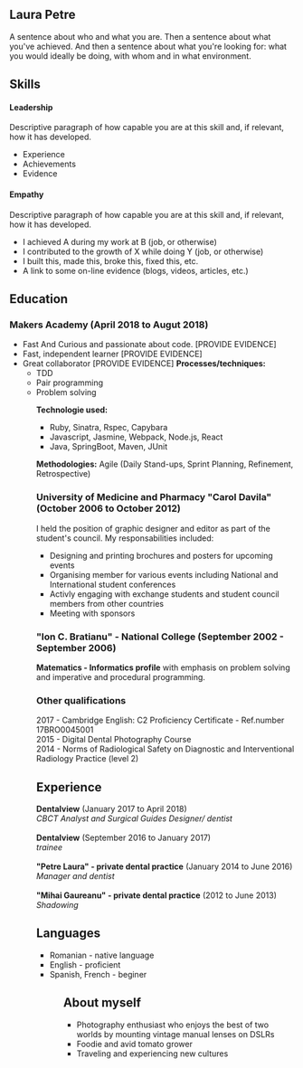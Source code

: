 ## Laura Petre

A sentence about who and what you are. Then a sentence about what you've achieved. And then a sentence about what you're looking for: what you would ideally be doing, with whom and in what environment.

## Skills

#### Leadership

Descriptive paragraph of how capable you are at this skill and, if relevant, how it has developed.

- Experience
- Achievements
- Evidence

#### Empathy

Descriptive paragraph of how capable you are at this skill and, if relevant, how it has developed.

- I achieved A during my work at B (job, or otherwise)
- I contributed to the growth of X while doing Y (job, or otherwise)
- I built this, made this, broke this, fixed this, etc.
- A link to some on-line evidence (blogs, videos, articles, etc.)

## Education

### Makers Academy (April 2018 to Augut 2018)


- Fast And Curious and passionate about code. [PROVIDE EVIDENCE]
- Fast, independent learner [PROVIDE EVIDENCE]
- Great collaborator [PROVIDE EVIDENCE]
**Processes/techniques:**
  <ul>
    <li>TDD</li>
    <li>Pair programming</li>
    <li>Problem solving</li>
  <ul>

**Technologie used:**
  <ul>  
   <li> Ruby, Sinatra, Rspec, Capybara </li>
   <li> Javascript, Jasmine, Webpack, Node.js, React </li>
   <li> Java, SpringBoot, Maven, JUnit</li>
  </ul>

**Methodologies:** Agile (Daily Stand-ups, Sprint Planning, Refinement, Retrospective)

### University of Medicine and Pharmacy  "Carol Davila" (October 2006 to October 2012)
I held the position of graphic designer and editor as part of the student's council. My responsabilities included:
<ul>
  <li> Designing and printing brochures and posters for upcoming events </li>
  <li> Organising member for various events including National and International student conferences</li>
  <li> Activly engaging with exchange students and student council members from other countries</li>
  <li> Meeting with sponsors</li>
</ul>
  

### "Ion C. Bratianu" - National College (September 2002 - September 2006)
**Matematics - Informatics profile** with emphasis on problem solving and imperative and procedural programming. 

### Other qualifications
2017 - Cambridge English: C2 Proficiency Certificate - Ref.number 17BRO0045001<br>
2015 - Digital Dental Photography Course<br>
2014 - Norms of Radiological Safety on Diagnostic and Interventional Radiology Practice (level 2)<br>

## Experience

**Dentalview** (January 2017 to April 2018)    
*CBCT Analyst and Surgical Guides Designer/ dentist*  <br><br>
**Dentalview** (September 2016 to January 2017)    
*trainee* <br><br>
**"Petre Laura" - private dental practice** (January 2014 to June 2016)   
*Manager and dentist*  <br><br>
**"Mihai Gaureanu" - private dental practice** (2012 to June 2013)   
*Shadowing*

## Languages
<ul>
    <li>Romanian - native language</li>
    <li>English - proficient</li>
    <li>Spanish, French - beginer</li>
<ul>  

## About myself
<ul>
  <li>Photography enthusiast who enjoys the best of two worlds by mounting vintage manual lenses on DSLRs </li>
  <li>Foodie and avid tomato grower</li>
  <li>Traveling and experiencing new cultures</li>
</ul>  


